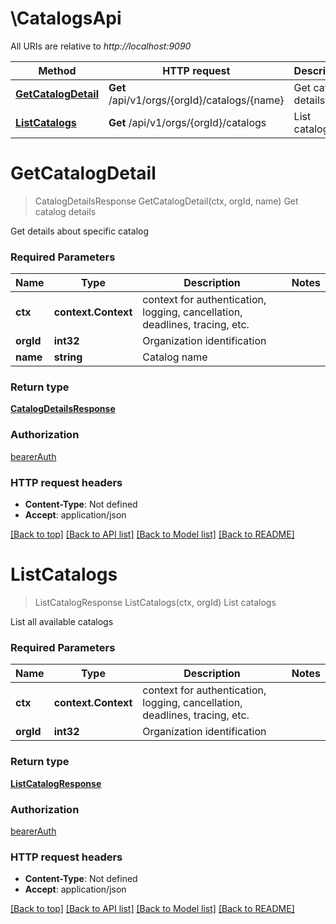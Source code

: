 # \CatalogsApi

All URIs are relative to *http://localhost:9090*

Method | HTTP request | Description
------------- | ------------- | -------------
[**GetCatalogDetail**](CatalogsApi.md#GetCatalogDetail) | **Get** /api/v1/orgs/{orgId}/catalogs/{name} | Get catalog details
[**ListCatalogs**](CatalogsApi.md#ListCatalogs) | **Get** /api/v1/orgs/{orgId}/catalogs | List catalogs


# **GetCatalogDetail**
> CatalogDetailsResponse GetCatalogDetail(ctx, orgId, name)
Get catalog details

Get details about specific catalog

### Required Parameters

Name | Type | Description  | Notes
------------- | ------------- | ------------- | -------------
 **ctx** | **context.Context** | context for authentication, logging, cancellation, deadlines, tracing, etc.
  **orgId** | **int32**| Organization identification | 
  **name** | **string**| Catalog name | 

### Return type

[**CatalogDetailsResponse**](CatalogDetailsResponse.md)

### Authorization

[bearerAuth](../README.md#bearerAuth)

### HTTP request headers

 - **Content-Type**: Not defined
 - **Accept**: application/json

[[Back to top]](#) [[Back to API list]](../README.md#documentation-for-api-endpoints) [[Back to Model list]](../README.md#documentation-for-models) [[Back to README]](../README.md)

# **ListCatalogs**
> ListCatalogResponse ListCatalogs(ctx, orgId)
List catalogs

List all available catalogs

### Required Parameters

Name | Type | Description  | Notes
------------- | ------------- | ------------- | -------------
 **ctx** | **context.Context** | context for authentication, logging, cancellation, deadlines, tracing, etc.
  **orgId** | **int32**| Organization identification | 

### Return type

[**ListCatalogResponse**](ListCatalogResponse.md)

### Authorization

[bearerAuth](../README.md#bearerAuth)

### HTTP request headers

 - **Content-Type**: Not defined
 - **Accept**: application/json

[[Back to top]](#) [[Back to API list]](../README.md#documentation-for-api-endpoints) [[Back to Model list]](../README.md#documentation-for-models) [[Back to README]](../README.md)

